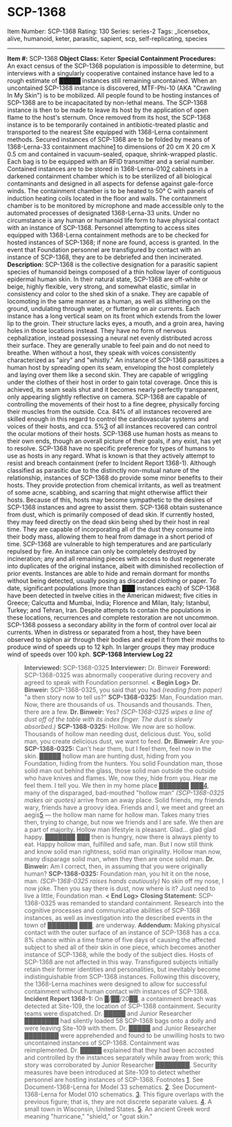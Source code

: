 # SCP-1368
Item Number: SCP-1368
Rating: 130
Series: series-2
Tags: _licensebox, alive, humanoid, keter, parasitic, sapient, scp, self-replicating, species

---

**Item #:** SCP-1368
**Object Class:** Keter
**Special Containment Procedures:** An exact census of the SCP-1368 population is impossible to determine, but interviews with a singularly cooperative contained instance have led to a rough estimate of █████ instances still remaining uncontained. When an uncontained SCP-1368 instance is discovered, MTF-Phi-10 (AKA "Crawling In My Skin") is to be mobilized. All people found to be hosting instances of SCP-1368 are to be incapacitated by non-lethal means. The SCP-1368 instance is then to be made to leave its host by the application of open flame to the host's sternum. Once removed from its host, the SCP-1368 instance is to be temporarily contained in antibiotic-treated plastic and transported to the nearest Site equipped with 1368-Lerna containment methods.
Secured instances of SCP-1368 are to be folded by means of 1368-Lerna-33 containment machine[1](javascript:;) to dimensions of 20 cm X 20 cm X 0.5 cm and contained in vacuum-sealed, opaque, shrink-wrapped plastic. Each bag is to be equipped with an RFID transmitter and a serial number. Contained instances are to be stored in 1368-Lerna-010[2](javascript:;) cabinets in a darkened containment chamber which is to be sterilized of all biological contaminants and designed in all aspects for defense against gale-force winds. The containment chamber is to be heated to 50° C with panels of induction heating coils located in the floor and walls. The containment chamber is to be monitored by microphone and made accessible only to the automated processes of designated 1368-Lerna-33 units. Under no circumstance is any human or humanoid life form to have physical contact with an instance of SCP-1368.
Personnel attempting to access sites equipped with 1368-Lerna containment methods are to be checked for hosted instances of SCP-1368; if none are found, access is granted. In the event that Foundation personnel are transfigured by contact with an instance of SCP-1368, they are to be debriefed and then incinerated.
**Description:** SCP-1368 is the collective designation for a parasitic sapient species of humanoid beings composed of a thin hollow layer of contiguous epidermal human skin. In their natural state, SCP-1368 are off-white or beige, highly flexible, very strong, and somewhat elastic, similar in consistency and color to the shed skin of a snake. They are capable of locomoting in the same manner as a human, as well as slithering on the ground, undulating through water, or fluttering on air currents. Each instance has a long vertical seam on its front which extends from the lower lip to the groin. Their structure lacks eyes, a mouth, and a groin area, having holes in those locations instead. They have no form of nervous cephalization, instead possessing a neural net evenly distributed across their surface. They are generally unable to feel pain and do not need to breathe. When without a host, they speak with voices consistently characterized as "airy" and "whistly."
An instance of SCP-1368 parasitizes a human host by spreading open its seam, enveloping the host completely and laying over them like a second skin. They are capable of wriggling under the clothes of their host in order to gain total coverage. Once this is achieved, its seam seals shut and it becomes nearly perfectly transparent, only appearing slightly reflective on camera. SCP-1368 are capable of controlling the movements of their host to a fine degree, physically forcing their muscles from the outside. Cca. 84% of all instances recovered are skilled enough in this regard to control the cardiovascular systems and voices of their hosts, and cca. 5%[3](javascript:;) of all instances recovered can control the ocular motions of their hosts. SCP-1368 use human hosts as means to their own ends, though an overall picture of their goals, if any exist, has yet to resolve. SCP-1368 have no specific preference for types of humans to use as hosts in any regard. What is known is that they actively attempt to resist and breach containment (refer to Incident Report 1368-1).
Although classified as parasitic due to the distinctly non-mutual nature of the relationship, instances of SCP-1368 do provide some minor benefits to their hosts. They provide protection from chemical irritants, as well as treatment of some acne, scabbing, and scarring that might otherwise afflict their hosts. Because of this, hosts may become sympathetic to the desires of SCP-1368 instances and agree to assist them.
SCP-1368 obtain sustenance from dust, which is primarily composed of dead skin. If currently hosted, they may feed directly on the dead skin being shed by their host in real time. They are capable of incorporating all of the dust they consume into their body mass, allowing them to heal from damage in a short period of time. SCP-1368 are vulnerable to high temperatures and are particularly repulsed by fire. An instance can only be completely destroyed by incineration; any and all remaining pieces with access to dust regenerate into duplicates of the original instance, albeit with diminished recollection of prior events. Instances are able to hide and remain dormant for months without being detected, usually posing as discarded clothing or paper. To date, significant populations (more than ███ instances each) of SCP-1368 have been detected in twelve cities in the American midwest; five cities in Greece; Calcutta and Mumbai, India; Florence and Milan, Italy; Istanbul, Turkey; and Tehran, Iran. Despite attempts to contain the populations in these locations, recurrences and complete restoration are not uncommon.
SCP-1368 possess a secondary ability in the form of control over local air currents. When in distress or separated from a host, they have been observed to siphon air through their bodies and expel it from their mouths to produce wind of speeds up to 12 kph. In larger groups they may produce wind of speeds over 100 kph.
**SCP-1368 Interview Log 22**
> **Interviewed:** SCP-1368-0325
> **Interviewer:** Dr. Binweir
> **Foreword:** SCP-1368-0325 was abnormally cooperative during recovery and agreed to speak with Foundation personnel.
> **< Begin Log>**
> **Dr. Binweir:** SCP-1368-0325, you said that you had _(reading from paper)_ "a then story now to tell us?"
> **SCP-1368-0325:** Man, Foundation man. Now, there are thousands of us. Thousands and thousands. Then, there are a few.
> **Dr. Binweir:** Yes?
> _(SCP-1368-0325 wipes a line of dust off of the table with its index finger. The dust is slowly absorbed.)_
> **SCP-1368-0325:** Hollow. We now are so hollow. Thousands of hollow man needing dust, delicious dust. You, solid man, you create delicious dust, we want to feed.
> **Dr. Binweir:** Are you-
> **SCP-1368-0325:** Can't hear them, but I feel them, feel now in the skin. █████ hollow man are hunting dust, hiding from you Foundation, hiding from the hunters. You solid Foundation man, those solid man out behind the glass, those solid man outside the outside who have knives and flames. We, now they, hide from you. Hear me feel them. I tell you. We then in my home place ███████ ███[4](javascript:;), many of the disparaged, bad-mouthed "hollow man" _(SCP-1368-0325 makes air quotes)_ arrive from an away place. Solid friends, my friends wary, friends have a groovy idea. Friends and I, we meet and greet an aegis[5](javascript:;) — the hollow man name for hollow man. Takes many tries then, trying to change, but now we friends and I are safe. We then are a part of majority. Hollow man lifestyle is pleasant. Glad… glad glad happy. ███████ ███ then is hungry, now there is always plenty to eat. Happy hollow man, fulfilled and safe, man. But I now still think and know solid man rightness, solid man originality. Hollow man now, many disparage solid man, when they then are once solid man.
> **Dr. Binweir:** Am I correct, then, in assuming that you were originally human?
> **SCP-1368-0325:** Foundation man, you hit it on the nose, man. _(SCP-1368-0325 raises hands cautiously)_ No skin off my nose, I now joke. Then you say there is dust, now where is it? Just need to live a little, Foundation man.
> **< End Log>**
> **Closing Statement:** SCP-1368-0325 was remanded to standard containment. Research into the cognitive processes and communicative abilities of SCP-1368 instances, as well as investigation into the described events in the town of ███████ ███, are underway.
**Addendum:** Making physical contact with the outer surface of an instance of SCP-1368 has a cca. 8% chance within a time frame of five days of causing the affected subject to shed all of their skin in one piece, which becomes another instance of SCP-1368, while the body of the subject dies. Hosts of SCP-1368 are not affected in this way. Transfigured subjects initially retain their former identities and personalities, but inevitably become indistinguishable from SCP-1368 instances. Following this discovery, the 1368-Lerna machines were designed to allow for successful containment without human contact with instances of SCP-1368.
**Incident Report 1368-1:** On █/██/20██, a containment breach was detected at Site-109, the location of SCP-1368 containment. Security teams were dispatched. Dr. █████ and Junior Researcher ████████ had silently loaded 58 SCP-1368 bags onto a dolly and were leaving Site-109 with them. Dr. █████ and Junior Researcher ████████ were apprehended and found to be unwilling hosts to two uncontained instances of SCP-1368. Containment was reimplemented. Dr. █████ explained that they had been accosted and controlled by the instances separately while away from work; this story was corroborated by Junior Researcher ████████. Security measures have been introduced at Site-109 to detect whether personnel are hosting instances of SCP-1368.
Footnotes
[1](javascript:;). See Document-1368-Lerna for Model 33 schematics.
[2](javascript:;). See Document-1368-Lerna for Model 010 schematics.
[3](javascript:;). This figure overlaps with the previous figure; that is, they are not discrete separate values.
[4](javascript:;). A small town in Wisconsin, United States.
[5](javascript:;). An ancient Greek word meaning "hurricane," "shield," or "goat skin."